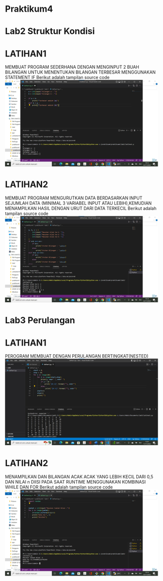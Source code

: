 # Praktikum4
# Lab2 Struktur Kondisi
# LATIHAN1
MEMBUAT PROGRAM SEDERHANA DENGAN MENGINPUT 2 BUAH BILANGAN UNTUK MENENTUKAN BILANGAN TERBESAR MENGGUNAKAN STATEMENT IF
Berikut adalah tampilan source code
![image1.png](Screenshot/lat1.jpg)
# LATIHAN2
MEMBUAT PROGRAM MENGURUTKAN DATA BERDASARKAN INPUT SEJUMLAH DATA (MINIMAL 3 VARIABEL INPUT ATAU LEBIH),KEMUDIAN MENAMPILKAN HASIL DENGAN URUT DARI DATA TERKECIL
Berikut adalah tampilan source code
![image2.png](screenshot/lat2.jpg)
# Lab3 Perulangan
# LATIHAN1
PEROGRAM MEMBUAT DENGAN PERULANGAN BERTINGKAT(NESTED)
![image3.png](screenshot/lat3.jpg)
# LATIHAN2
MENAMPILKAN DAN BILANGAN ACAK ACAK YANG LEBIH KECIL DARI 0,5 DAN NILAI n DIISI PADA SAAT RUNTIME MENGGUNAKAN KOMBINASI WHILE DAN FOR
Berikut adalah tampilan source code
![image4.png](screenshot/lat4.jpg)
